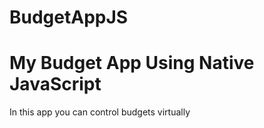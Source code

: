 # BudgetAppJS

<h1>My Budget App Using Native JavaScript</h1>
<p>In this app you can control budgets virtually</p>
